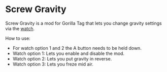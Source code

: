 # Screw Gravity
Screw Gravity is a mod for Gorilla Tag that lets you change gravity settings via the [watch](https://github.com/RedBrumbler/MonkeComputer).

How to use:
- For watch option 1 and 2 the A button needs to be held down.
- Watch option 1: Lets you enable and disable the mod.
- Watch option 2: Lets you put gravity in reverse.
- Watch option 3: Lets you freze mid air.
